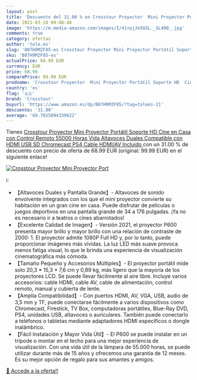 ```yaml
---
layout: post
title: 'Descuento del 31.00 % en Crosstour Proyector  Mini Proyector Port'
date: 2021-03-18 09:08:48
image: 'https://m.media-amazon.com/images/I/41+pjJe5GSL._SL400_.jpg'
comments: true
category: ofertas
author: 'tole.es'
slug: 'B07H9MZF85-es Crosstour Proyector Mini Proyector Portátil Soporte HD...'
sku: 'B07H9MZF85-es'
actualPrice: 68.99 EUR
currency: EUR
price: 68.99
comparePrice: 99.99 EUR
prodname: 'Crosstour Proyector  Mini Proyector Portátil Soporte HD  Cine en Casa con Control Remoto  55000 Horas Vida  Altavoces Duales Compatible con HDMI USB SD Chromecast PS4  Cable HDMI/AV Incluido '
country: 'es'
flag: '🇪🇸'
brand: 'Crosstour'
buyurl: 'https://www.amazon.es/dp/B07H9MZF85/?tag=tolees-21'
descuento: '31.00'
average: '69.7015094339622'
---
```


Tienes [Crosstour Proyector  Mini Proyector Portátil Soporte HD  Cine en Casa con Control Remoto  55000 Horas Vida  Altavoces Duales Compatible con HDMI USB SD Chromecast PS4  Cable HDMI/AV Incluido ](https://www.amazon.es/dp/B07H9MZF85/?tag=tolees-21) con un 31.00 % de descuento con precio de oferta de 68.99 EUR (original: 99.99 EUR) en el siguiente enlace!

[![Crosstour Proyector  Mini Proyector Port](https://m.media-amazon.com/images/I/41+pjJe5GSL._SL400_.jpg)](https://www.amazon.es/dp/B07H9MZF85/?tag=tolees-21)

ℹ️:

- 【Altavoces Duales y Pantalla Grande】- Altavoces de sonido envolvente integrados con los que el mini proyector convierte su habitación en un gran cine en casa. Puede disfrutar de películas o juegos deportivos en una pantalla grande de 34 a 176 pulgadas. ¡Ya no es necesario ir a teatros o cines abarrotados!
- 【Excelente Calidad de Imagen】- Versión 2021, el proyector P600 presenta mayor brillo y mayor brillo con una relación de contraste de 2000: 1. El proyector admite 1080P Full HD y, por lo tanto, puede proporcionar imágenes más vívidas. La luz LED más suave provoca menos fatiga visual, lo que le brinda una experiencia de visualización cinematográfica más cómoda.
- 【Tamaño Pequeño y Accesorios Múltiples】- El proyector portátil mide solo 20,3 * 15,3 * 7,6 cm y 0,89 kg, más ligero que la mayoría de los proyectores LCD. Se puede llevar fácilmente al aire libre. Incluye varios accesorios: cable HDMI, cable AV, cable de alimentación, control remoto, manual y cubierta de lente.
- 【Amplia Compatibilidad】- Con puertos HDMI, AV, VGA, USB, audio de 3,5 mm y TF, puede conectarse fácilmente a varios dispositivos como Chromecast, Firestick, TV Box, computadoras portátiles, Blue-Ray DVD, PS4, unidades USB, altavoces o auriculares. También puede conectarlo a teléfonos o tabletas mediante adaptadores HDMI específicos o dongle inalámbrico.
- 【Fácil Instalación y Mayor Vida Útil】- El P600 se puede instalar en un trípode o montar en el techo para una mejor experiencia de visualización. Con una vida útil de la lámpara de 55.000 horas, se puede utilizar durante más de 15 años y ofrecemos una garantía de 12 meses. Es su mejor opción de regalo para sus amantes y amigos.

[🛒 Accede a la oferta!!](https://www.amazon.es/dp/B07H9MZF85/?tag=tolees-21)
